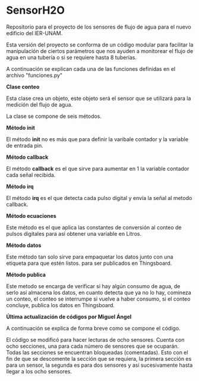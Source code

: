 # SensorH2O
Repositorio para el proyecto de los sensores de flujo de agua para el nuevo edificio del IER-UNAM.

Esta versión del proyecto se conforma de un código modular para facilitar la manipulación de ciertos parámetros que nos ayuden a monitorear el flujo de agua en una tubería o si se requiere hasta 8 tuberías.


A continuación se explican cada una de las funciones definidas en el archivo "funciones.py"

**Clase conteo**

Esta clase crea un objeto, este objeto será el sensor que se utilizará para la medición del flujo de agua.

La clase se compone de seis métodos. 

**Método init**

El método **init** no es más que para definir la varibale contador y la variable de entrada pin.

**Método callback**

El método **callback** es el que sirve para aumentar en 1 la variable contador cada señal recibida.

**Método irq**

El método **irq** es el que detecta cada pulso digital y envía la señal al metodo callback.

**Método ecuaciones**

Este método es el que aplica las constantes de conversión al conteo de pulsos digitales para así obtener una variable en Litros.

**Método datos**

Este método tan solo sirve para empaquetar los datos junto con una etiqueta para que estén listos.
para ser publicados en Thingsboard.	

**Método publica**

Este metodo se encarga de verificar si hay algún consumo de agua, de serlo así almacena los datos, en cuanto detecta que ya no lo hay, comineza un conteo, el conteo se interrumpe si vuelve a haber consumo, si el conteo concluye, publica los datos en Thingsboard.

**Última actualización de códigos por Miguel Ángel**

A continuación se explica de forma breve como se compone el código.

El código se modificó para hacer lecturas de ocho sensores. Cuenta con ocho secciones, una para cada número de sensores que se ocuparán. Todas las secciones se encuentran bloqueadas (comentadas). Esto con el fin de que se descomente la sección que se requiera, la primera sección es para un sensor, la segunda es para dos sensores y así sucesivamente hasta llegar a los ocho sensores.

